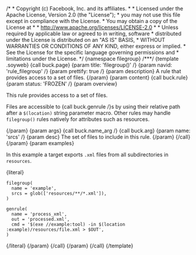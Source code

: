 /\* \* Copyright (c) Facebook, Inc. and its affiliates. \* \* Licensed
under the Apache License, Version 2.0 (the \"License\"); \* you may not
use this file except in compliance with the License. \* You may obtain a
copy of the License at \* \* http://www.apache.org/licenses/LICENSE-2.0
\* \* Unless required by applicable law or agreed to in writing,
software \* distributed under the License is distributed on an \"AS IS\"
BASIS, \* WITHOUT WARRANTIES OR CONDITIONS OF ANY KIND, either express
or implied. \* See the License for the specific language governing
permissions and \* limitations under the License. \*/ {namespace
filegroup} /\*\*\*/ {template .soyweb} {call buck.page} {param title:
\'filegroup()\' /} {param navid: \'rule_filegroup\' /} {param prettify:
true /} {param description} A rule that provides access to a set of
files. {/param} {param content} {call buck.rule} {param status:
\'FROZEN\' /} {param overview}

This rule provides access to a set of files.

Files are accessible to {call buck.genrule /}s by using their relative
path after a `$(location)` string parameter macro. Other rules may
handle `filegroup()` rules natively for attributes such as resources.

{/param} {param args} {call buck.name_arg /} {call buck.arg} {param
name: \'srcs\' /} {param desc} The set of files to include in this rule.
{/param} {/call} {/param} {param examples}

In this example a target exports `.xml` files from all subdirectories in
`resources`.

{literal}

``` {.prettyprint .lang-py}
filegroup(
  name = 'example',
  srcs = glob(['resources/**/*.xml']),
)

genrule(
  name = 'process_xml',
  out = 'processed.xml',
  cmd = '$(exe //example:tool) -in $(location :example)/resources/file.xml > $OUT',
)
```

{/literal} {/param} {/call} {/param} {/call} {/template}
